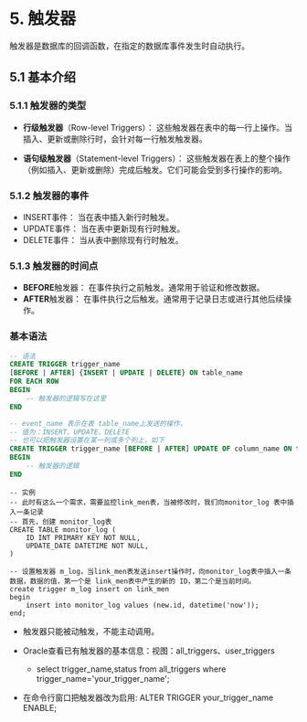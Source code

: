# 5. 触发器

触发器是数据库的回调函数，在指定的数据库事件发生时自动执行。

## 5.1 基本介绍

### 5.1.1 触发器的类型

- **行级触发器**（Row-level Triggers）： 这些触发器在表中的每一行上操作。当插入、更新或删除行时，会针对每一行触发触发器。

- **语句级触发器**（Statement-level Triggers）： 这些触发器在表上的整个操作（例如插入、更新或删除）完成后触发。它们可能会受到多行操作的影响。

### 5.1.2 触发器的事件

- INSERT事件： 当在表中插入新行时触发。
- UPDATE事件： 当在表中更新现有行时触发。
- DELETE事件： 当从表中删除现有行时触发。

### 5.1.3 触发器的时间点

- **BEFORE**触发器： 在事件执行之前触发。通常用于验证和修改数据。
- **AFTER**触发器： 在事件执行之后触发。通常用于记录日志或进行其他后续操作。

### 基本语法
```sql
-- 语法
CREATE TRIGGER trigger_name 
[BEFORE | AFTER] {INSERT | UPDATE | DELETE} ON table_name
FOR EACH ROW
BEGIN
    -- 触发器的逻辑写在这里
END

-- event_name 表示在表 table_name上发送的操作，
-- 值为：INSERT、UPDATE、DELETE
-- 也可以把触发器设置在某一列或多个列上，如下
CREATE TRIGGER trigger_name [BEFORE | AFTER] UPDATE OF column_name ON table_name
BEGIN
    -- 触发器的逻辑
END
```


```
-- 实例
-- 此时有这么一个需求，需要监控link_men表，当被修改时，我们向monitor_log 表中插入一条记录
-- 首先，创建 monitor_log表
CREATE TABLE monitor_log (
    ID INT PRIMARY KEY NOT NULL,
    UPDATE_DATE DATETIME NOT NULL,
)

-- 设置触发器 m_log，当link_men表发送insert操作时，向monitor_log表中插入一条数据，数据的值，第一个是 link_men表中产生的新的 ID，第二个是当前时间。
create trigger m_log insert on link_men
begin 
    insert into monitor_log values (new.id, datetime('now'));
end;
```

- 触发器只能被动触发，不能主动调用。

- Oracle查看已有触发器的基本信息：视图：all_triggers、user_triggers
    - select trigger_name,status from all_triggers where trigger_name='your_trigger_name';

- 在命令行窗口把触发器改为启用:
ALTER TRIGGER your_trigger_name ENABLE;